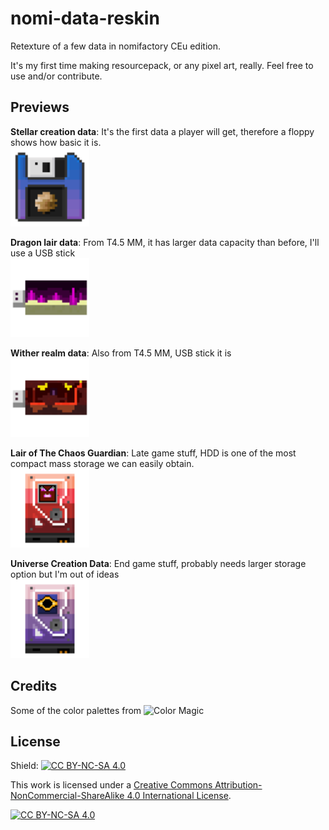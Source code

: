 # nomi-data-reskin
Retexture of a few data in nomifactory CEu edition.

It's my first time making resourcepack, or any pixel art, really. Feel free to use and/or contribute.

## Previews
**Stellar creation data**: It's the first data a player will get, therefore a floppy shows how basic it is.
</br><img src="./preview/stellar-creation.gif" width="25%" height="25%">

**Dragon lair data**: From T4.5 MM, it has larger data capacity than before, I'll use a USB stick
</br><img src="./preview/dragon-lair.gif" width="25%" height="25%">

**Wither realm data**: Also from T4.5 MM, USB stick it is
</br><img src="./preview/wither-realm.gif" width="25%" height="25%">

**Lair of The Chaos Guardian**: Late game stuff, HDD is one of the most compact mass storage we can easily obtain.
</br><img src="./preview/chaos-guardian.gif" width="25%" height="25%">

**Universe Creation Data**: End game stuff, probably needs larger storage option but I'm out of ideas
</br><img src="./preview/universe creation.gif" width="25%" height="25%">

## Credits

Some of the color palettes from ![Color Magic](https://colormagic.app/)

## License
Shield: [![CC BY-NC-SA 4.0][cc-by-nc-sa-shield]][cc-by-nc-sa]

This work is licensed under a
[Creative Commons Attribution-NonCommercial-ShareAlike 4.0 International License][cc-by-nc-sa].

[![CC BY-NC-SA 4.0][cc-by-nc-sa-image]][cc-by-nc-sa]

[cc-by-nc-sa]: http://creativecommons.org/licenses/by-nc-sa/4.0/
[cc-by-nc-sa-image]: https://licensebuttons.net/l/by-nc-sa/4.0/88x31.png
[cc-by-nc-sa-shield]: https://img.shields.io/badge/License-CC%20BY--NC--SA%204.0-lightgrey.svg
